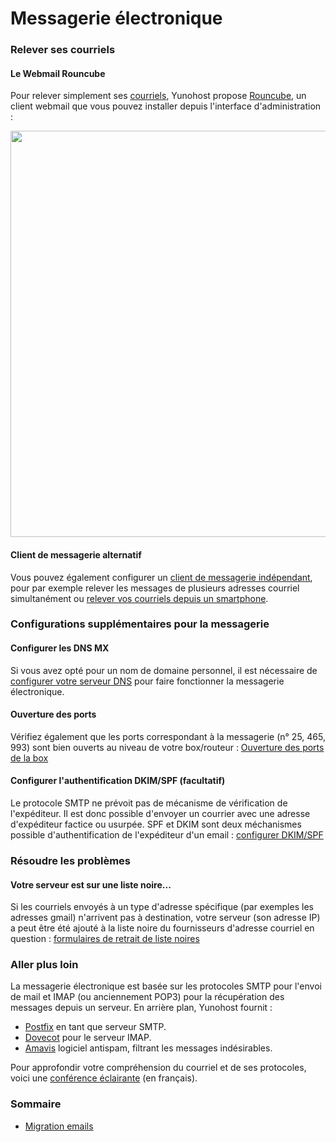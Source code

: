 # Messagerie électronique

### Relever ses courriels
#### Le Webmail Rouncube
Pour relever simplement ses [courriels](https://fr.wikipedia.org/wiki/Courrier_%C3%A9lectronique), Yunohost propose [Rouncube](https://roundcube.net/), un client webmail que vous pouvez installer depuis l'interface d'administration :

<img src="https://yunohost.org/images/mailview.jpg" width=650>

#### Client de messagerie alternatif
Vous pouvez également configurer un [client de messagerie indépendant](email_configure_client_fr), pour par exemple relever les messages de plusieurs adresses courriel simultanément ou [relever vos courriels depuis un smartphone](email_configure_client_fr#K9mail).

### Configurations supplémentaires pour la messagerie

#### Configurer les DNS MX
Si vous avez opté pour un nom de domaine personnel, il est nécessaire de [configurer votre serveur DNS](/dns_config_fr) pour faire fonctionner la messagerie électronique.

#### Ouverture des ports
Vérifiez également que les ports correspondant à la messagerie (n° 25, 465, 993) sont bien ouverts au niveau de votre box/routeur : [Ouverture des ports de la box](/isp_box_config_fr)

#### Configurer l'authentification DKIM/SPF (facultatif)
Le protocole SMTP ne prévoit pas de mécanisme de vérification de l'expéditeur. Il est donc possible d'envoyer un courrier avec une adresse d'expéditeur factice ou usurpée. SPF et DKIM sont deux méchanismes possible d'authentification de l'expéditeur d'un email : [configurer DKIM/SPF](dkim_fr)

### Résoudre les problèmes

#### Votre serveur est sur une liste noire...

Si les courriels envoyés à un type d'adresse spécifique (par exemples les adresses gmail) n'arrivent pas à destination, votre serveur (son adresse IP) a peut être été ajouté à la liste noire du fournisseurs d'adresse courriel en question : [formulaires de retrait de liste noires](blacklist_forms_fr)

### Aller plus loin
La messagerie électronique est basée sur les protocoles SMTP pour l'envoi de mail et IMAP (ou anciennement POP3) pour la récupération des messages depuis un serveur. En arrière plan, Yunohost fournit :
* [Postfix](http://www.postfix.org/) en tant que serveur SMTP.
* [Dovecot](http://www.dovecot.org/) pour le serveur IMAP.
* [Amavis](http://amavis.org/) logiciel antispam, filtrant les messages indésirables.

Pour approfondir votre compréhension du courriel et de ses protocoles, voici une [conférence éclairante](https://www.youtube.com/watch?v=f_ORZDNHMXM) (en français).



### Sommaire
* [Migration emails](email_migration_fr)